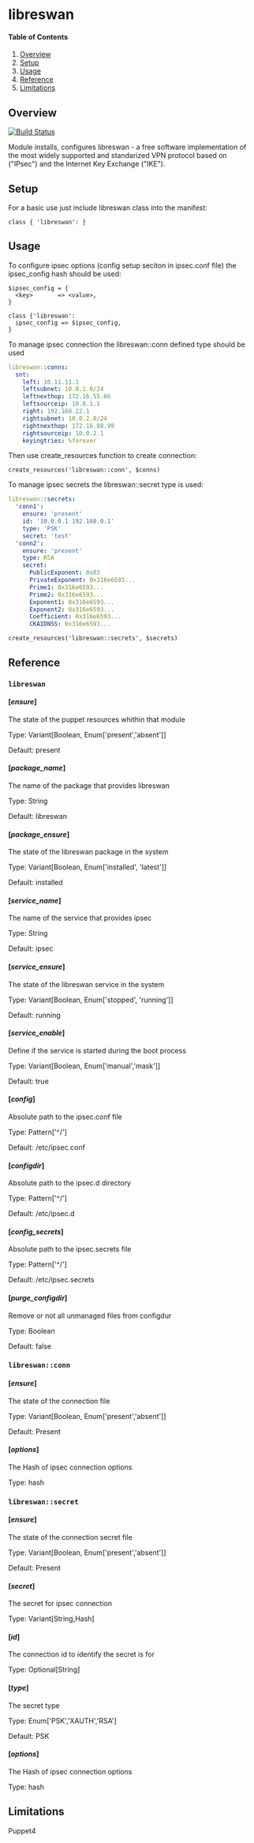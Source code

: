 # libreswan #
#### Table of Contents 

1. [Overview](#overview)
2. [Setup](#setup)
3. [Usage](#usage)
4. [Reference](#reference)
5. [Limitations](#limitations)

## Overview

[![Build Status](https://travis-ci.org/spacedog/puppet-libreswan.svg?branch=master)](https://travis-ci.org/spacedog/puppet-libreswan)

Module installs, configures libreswan - a free software implementation of the most widely supported and standarized VPN protocol based on ("IPsec") and the Internet Key Exchange ("IKE").

## Setup

For a basic use just include libreswan class into the manifest:
```puppet
class { 'libreswan': } 
```


## Usage

To configure ipsec options (config setup seciton in ipsec.conf file) the
ipsec_config hash should be used:
```puppet
$ipsec_config = {
  <key>       => <value>,
}

class {'libreswan':
  ipsec_config => $ipsec_config,
}
```

To manage ipsec connection the libreswan::conn defined type should be used 
```yaml
libreswan::conns:
  snt:
    left: 10.11.11.1
    leftsubnet: 10.0.1.0/24
    leftnexthop: 172.16.55.66
    leftsourceip: 10.0.1.1
    right: 192.168.22.1
    rightsubnet: 10.0.2.0/24
    rightnexthop: 172.16.88.99
    rightsourceip: 10.0.2.1
    keyingtries: %forever
```
Then use create_resources function to create connection: 
```puppet
create_resources('libreswan::conn', $conns)
```

To manage ipsec secrets the libreswan::secret type is used:
```yaml
libreswan::secrets:
  'conn1':
    ensure: 'present'
    id: '10.0.0.1 192.168.0.1'
    type: 'PSK'
    secret: 'test'
  'conn2':
    ensure: 'present'
    type: RSA
    secret:
      PublicExponent: 0x03
      PrivateExponent: 0x316e6593...
      Prime1: 0x316e6593...
      Prime2: 0x316e6593...
      Exponent1: 0x316e6593...
      Exponent2: 0x316e6593...
      Coefficient: 0x316e6593...
      CKAIDNSS: 0x316e6593...
```
```puppet
create_resources('libreswan::secrets', $secrets)
```

## Reference

### `libreswan`

#### [*ensure*]
The state of the puppet resources whithin that module

Type: Variant[Boolean, Enum['present','absent']]

Default: present

####  [*package_name*]
The name of the package that provides libreswan

Type: String

Default: libreswan

#### [*package_ensure*]
The state of the libreswan package in the system

Type: Variant[Boolean, Enum['installed', 'latest']] 

Default: installed
 
#### [*service_name*]
The name of the service that provides ipsec

Type: String

Default: ipsec

#### [*service_ensure*]
The state of the libreswan service in the system

Type: Variant[Boolean, Enum['stopped', 'running']] 

Default: running
 
####  [*service_enable*]
Define if the service is started during the boot process

Type: Variant[Boolean, Enum['manual','mask']] 

Default: true

#### [*config*]
Absolute path to the ipsec.conf file

Type: Pattern['^\/']

Default: /etc/ipsec.conf

#### [*configdir*]
Absolute path to the ipsec.d directory

Type: Pattern['^\/']

Default: /etc/ipsec.d

#### [*config_secrets*]
Absolute path to the ipsec.secrets file

Type: Pattern['^\/']

Default: /etc/ipsec.secrets

#### [*purge_configdir*]
Remove or not all unmanaged files from configdur

Type: Boolean

Default: false

### `libreswan::conn`

#### [*ensure*] 
The state of the connection file

Type: Variant[Boolean, Enum['present','absent']] 

Default: Present

#### [*options*]
The Hash of ipsec connection options

Type: hash

### `libreswan::secret`

#### [*ensure*] 
The state of the connection secret file

Type: Variant[Boolean, Enum['present','absent']] 

Default: Present

#### [*secret*] 
The secret for ipsec connection

Type:  Variant[String,Hash] 

#### [*id*]
The connection id to identify the secret is for 

Type: Optional[String]

#### [*type*]
The secret type

Type: Enum['PSK','XAUTH','RSA'] 

Default: PSK

#### [*options*]
The Hash of ipsec connection options

Type: hash

## Limitations

Puppet4
